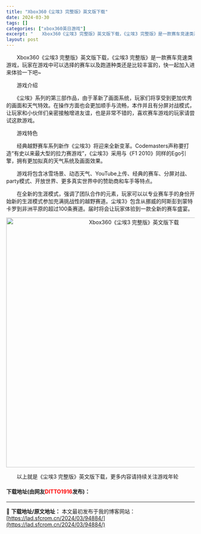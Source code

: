 ```yaml
---
title: "Xbox360《尘埃3 完整版》英文版下载"
date: 2024-03-30
tags: []
categories: ["xbox360英日游戏"]
excerpt: "　　Xbox360《尘埃3 完整版》英文版下载，《尘埃3 完整版》是一款赛车竞速类游戏，玩家在游戏中可以选择的赛车以及跑道种类还是比较丰富的，快一起加入进来体验一下吧~ 　　游戏介绍 　　《尘埃》系列的第三部作品，由于革新了画面系统，玩家们将享受到更加优秀的画面和天气特效。在操作方面也会更加顺手与流&hellip;"
layout: post
---
```


 <p>　　Xbox360《尘埃3 完整版》英文版下载，《尘埃3 完整版》是一款赛车竞速类游戏，玩家在游戏中可以选择的赛车以及跑道种类还是比较丰富的，快一起加入进来体验一下吧~</p> <p>　　游戏介绍</p> <p>　　《尘埃》系列的第三部作品，由于革新了画面系统，玩家们将享受到更加优秀的画面和天气特效。在操作方面也会更加顺手与流畅，本作并且有分屏对战模式，让玩家和小伙伴们亲密接触增进友谊，也是非常不错的，喜欢赛车游戏的玩家请尝试这款游戏。</p> <p>　　游戏特色</p> <p>　　经典越野赛车系列新作《尘埃3》将迎来全新变革。Codemasters声称要打造&ldquo;有史以来最大型的拉力赛游戏&rdquo;，《尘埃3》采用与《F1 2010》同样的Ego引擎，拥有更加拟真的天气系统及画面效果。</p> <p>　　游戏将包含冰雪场景、动态天气、YouTube上传、经典的赛车、分屏对战、party模式、开放世界、更多真实世界中的赞助商和车手等特点。</p> <p>　　在全新的生涯模式，强调了团队合作的元素，玩家可以以专业赛车手的身份开始新的生涯模式参加充满挑战性的越野赛道。尘埃3》包含从挪威的阿斯彭到蒙特卡罗到非洲平原的超过100条赛道。届时将会让玩家体验到一款全新的赛车盛宴。</p> <p align="center"><img align="" border="0" src="https://lad.sfcrom.cn/wp-content/uploads/2024/03/20240330_6607d493ec289.jpg" width="667" alt="Xbox360《尘埃3 完整版》英文版下载" /></p> <p>　　以上就是《尘埃3 完整版》英文版下载，更多内容请持续关注游戏年轮</p> <p><h4>下载地址(由网友<font color="red">DITTO1916</font>发布)：</h4></p> 

---
📖 **下载地址/原文地址：** 本文最初发布于我的博客网站：[https://lad.sfcrom.cn/2024/03/94884/](https://lad.sfcrom.cn/2024/03/94884/)
